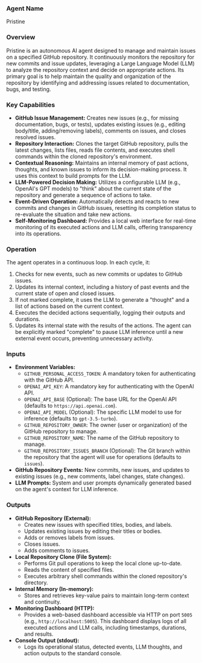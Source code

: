 ### Agent Name
Pristine

### Overview
Pristine is an autonomous AI agent designed to manage and maintain issues on a specified GitHub repository. It continuously monitors the repository for new commits and issue updates, leveraging a Large Language Model (LLM) to analyze the repository context and decide on appropriate actions. Its primary goal is to help maintain the quality and organization of the repository by identifying and addressing issues related to documentation, bugs, and testing.

### Key Capabilities
*   **GitHub Issue Management:** Creates new issues (e.g., for missing documentation, bugs, or tests), updates existing issues (e.g., editing body/title, adding/removing labels), comments on issues, and closes resolved issues.
*   **Repository Interaction:** Clones the target GitHub repository, pulls the latest changes, lists files, reads file contents, and executes shell commands within the cloned repository's environment.
*   **Contextual Reasoning:** Maintains an internal memory of past actions, thoughts, and known issues to inform its decision-making process. It uses this context to build prompts for the LLM.
*   **LLM-Powered Decision Making:** Utilizes a configurable LLM (e.g., OpenAI's GPT models) to "think" about the current state of the repository and generate a sequence of actions to take.
*   **Event-Driven Operation:** Automatically detects and reacts to new commits and changes in GitHub issues, resetting its completion status to re-evaluate the situation and take new actions.
*   **Self-Monitoring Dashboard:** Provides a local web interface for real-time monitoring of its executed actions and LLM calls, offering transparency into its operations.

### Operation
The agent operates in a continuous loop. In each cycle, it:
1.  Checks for new events, such as new commits or updates to GitHub issues.
2.  Updates its internal context, including a history of past events and the current state of open and closed issues.
3.  If not marked complete, it uses the LLM to generate a "thought" and a list of actions based on the current context.
4.  Executes the decided actions sequentially, logging their outputs and durations.
5.  Updates its internal state with the results of the actions.
The agent can be explicitly marked "complete" to pause LLM inference until a new external event occurs, preventing unnecessary activity.

### Inputs
*   **Environment Variables:**
    *   `GITHUB_PERSONAL_ACCESS_TOKEN`: A mandatory token for authenticating with the GitHub API.
    *   `OPENAI_API_KEY`: A mandatory key for authenticating with the OpenAI API.
    *   `OPENAI_API_BASE` (Optional): The base URL for the OpenAI API (defaults to `https://api.openai.com`).
    *   `OPENAI_API_MODEL` (Optional): The specific LLM model to use for inference (defaults to `gpt-3.5-turbo`).
    *   `GITHUB_REPOSITORY_OWNER`: The owner (user or organization) of the GitHub repository to manage.
    *   `GITHUB_REPOSITORY_NAME`: The name of the GitHub repository to manage.
    *   `GITHUB_REPOSITORY_ISSUES_BRANCH` (Optional): The Git branch within the repository that the agent will use for operations (defaults to `issues`).
*   **GitHub Repository Events:** New commits, new issues, and updates to existing issues (e.g., new comments, label changes, state changes).
*   **LLM Prompts:** System and user prompts dynamically generated based on the agent's context for LLM inference.

### Outputs
*   **GitHub Repository (External):**
    *   Creates new issues with specified titles, bodies, and labels.
    *   Updates existing issues by editing their titles or bodies.
    *   Adds or removes labels from issues.
    *   Closes issues.
    *   Adds comments to issues.
*   **Local Repository Clone (File System):**
    *   Performs Git pull operations to keep the local clone up-to-date.
    *   Reads the content of specified files.
    *   Executes arbitrary shell commands within the cloned repository's directory.
*   **Internal Memory (In-memory):**
    *   Stores and retrieves key-value pairs to maintain long-term context and continuity.
*   **Monitoring Dashboard (HTTP):**
    *   Provides a web-based dashboard accessible via HTTP on port `5005` (e.g., `http://localhost:5005`). This dashboard displays logs of all executed actions and LLM calls, including timestamps, durations, and results.
*   **Console Output (stdout):**
    *   Logs its operational status, detected events, LLM thoughts, and action outputs to the standard console.